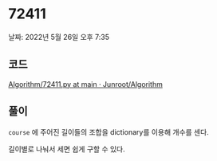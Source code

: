 # 72411

날짜: 2022년 5월 26일 오후 7:35

## 코드

[Algorithm/72411.py at main · Junroot/Algorithm](https://github.com/Junroot/Algorithm/blob/main/programmers/72411.py)

## 풀이

`course` 에 주어진 길이들의 조합을 dictionary를 이용해 개수를 센다.

길이별로 나눠서 세면 쉽게 구할 수 있다.